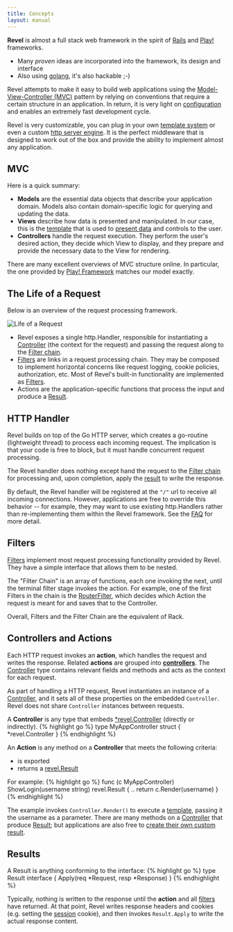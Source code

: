 ```yaml
---
title: Concepts
layout: manual
---
```


**Revel** is almost a full stack web framework in the spirit of [Rails](http://rubyonrails.org/) and [Play!](http://www.playframework.org) frameworks.

- Many  *proven* ideas are incorporated into the framework, its design and interface
- Also using [golang](https://golang.org/), it's also hackable ;-)

Revel attempts to make it easy to build web applications using the [Model-View-Controller
(MVC)](http://en.wikipedia.org/wiki/Model%E2%80%93view%E2%80%93controller)
pattern by relying on conventions that require a certain structure in an
application.  In return, it is very light on [configuration](appconf.html) 
and enables an extremely fast development cycle.

Revel is very customizable, you can plug in your own [template system](template-engine)
or even a custom [http server engine](server-engine). It is the perfect middleware that
is designed to work out of the box and provide the ability to implement almost any application.

## MVC

Here is a quick summary:

- **Models** are the essential data objects that describe your application domain.
   Models also contain domain-specific logic for querying and updating the data.
- **Views** describe how data is presented and manipulated. In our case, this is
   the [template](templates.html) that is used to [present data](results.html) and controls to the user.
- **Controllers** handle the request execution.  They perform the user's desired
   action, they decide which View to display, and they prepare and provide the
   necessary data to the View for rendering.

There are many excellent overviews of MVC structure online.  In particular, the
one provided by [Play! Framework](http://www.playframework.org) matches our model exactly.

## The Life of a Request

Below is an overview of the request processing framework.

![Life of a Request](../img/RevelDesign.png)


* Revel exposes a single http.Handler, responsible for instantiating a
  [Controller](controllers.html) (the context for the request) and passing the request along to the
  [Filter chain](filters.html).
* [Filters](filters.html) are links in a request processing chain. They may be composed to
  implement horizontal concerns like request logging, cookie policies,
  authorization, etc.  Most of Revel's built-in functionality are implemented as
  [Filters](filters.html).
* Actions are the application-specific functions that process the input and
  produce a [Result](results.html).

## HTTP Handler

Revel builds on top of the Go HTTP server, which creates a go-routine
(lightweight thread) to process each incoming request.  The implication is that
your code is free to block, but it must handle concurrent request processing.

The Revel handler does nothing except hand the request to the [Filter chain](filters.html) for
processing and, upon completion, apply the [result](results.html) to write the response.

By default, the Revel handler will be registered at the `"/"` url to receive all
incoming connections.  However, applications are free to override this behavior
-- for example, they may want to use existing http.Handlers rather than
re-implementing them within the Revel framework.  See the [FAQ](faq.html) for
more detail.

## Filters

[Filters](filters.html) implement most request processing functionality provided
by Revel. They have a simple interface that allows them to be nested.

The "Filter Chain" is an array of functions, each one invoking the next, until
the terminal filter stage invokes the action.  For example, one of the first
Filters in the chain is the [RouterFilter](https://godoc.org/github.com/revel/revel#RouterFilter), 
which decides which Action the request is meant for and saves that to the Controller.

Overall, Filters and the Filter Chain are the equivalent of Rack.

## Controllers and Actions

Each HTTP request invokes an **action**, which handles the request and writes
the response. Related **actions** are grouped into [**controllers**](controllers.html).  The
[Controller](https://godoc.org/github.com/revel/revel#Controller) type contains relevant
fields and methods and acts as the context for each request.

As part of handling a HTTP request, Revel instantiates an instance of a
[Controller](https://godoc.org/github.com/revel/revel#Controller), and it sets all of these properties on the embedded
`Controller`.  Revel does not share `Controller` instances between requests.

A **Controller** is any type that embeds [*revel.Controller](https://godoc.org/github.com/revel/revel#Controller) (directly or indirectly).
{% highlight go %}
type MyAppController struct {
    *revel.Controller
}
{% endhighlight %}

An **Action** is any method on a **Controller** that meets the following criteria:

* is exported
* returns a [revel.Result](results.html)

For example:
{% highlight go %}
func (c MyAppController) ShowLogin(username string) revel.Result {
	..
	return c.Render(username)
}
{% endhighlight %}

The example invokes `Controller.Render()` to execute a [template](templates.html), passing it the
username as a parameter.  There are many methods on a [Controller](https://godoc.org/github.com/revel/revel#Controller) that
produce [Result](https://godoc.org/github.com/revel/revel#Result); but applications are also free to [create their own custom result](results.html#CustomResult).

## Results

A Result is anything conforming to the interface:
{% highlight go %}
type Result interface {
	Apply(req *Request, resp *Response)
}
{% endhighlight %}

Typically, nothing is written to the response until the **action** and all
[filters](filters.html) have returned.  At that point, Revel writes response headers and cookies
(e.g. setting the [session](sessionflash.html) cookie), and then invokes `Result.Apply` to write the
actual response content.
